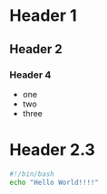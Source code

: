 # Header 1

## Header 2

### Header 4

- one
- two
- three

# Header 2.3

```bash
#!/bin/bash
echo "Hello World!!!!"
```
